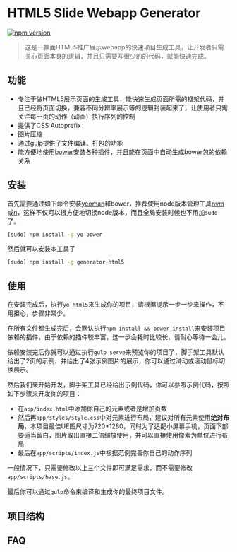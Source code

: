 # HTML5 Slide Webapp Generator
[![npm version](https://badge.fury.io/js/generator-html5.svg)](http://badge.fury.io/js/generator-html5)
> 这是一款面HTML5推广展示webapp的快速项目生成工具，让开发者只需关心页面本身的逻辑，并且只需要写很少的的代码，就能快速完成。

## 功能

* 专注于做HTML5展示页面的生成工具，能快速生成页面所需的框架代码，并且已经将页面切换，兼容不同分辨率展示等的逻辑封装起来了，让使用者只需关注每一页的动作（动画）执行序列的控制
* 提供了CSS Autoprefix
* 图片压缩
* 通过[gulp](http://gulpjs.com)提供了文件编译、打包的功能
* 能方便地使用[bower](http://bower.io)安装各种插件，并且能在页面中自动生成bower包的依赖关系

## 安装

首先需要通过如下命令安装[yeoman](http://yeoman.io/)和bower，推荐使用node版本管理工具[nvm](https://github.com/creationix/nvm)或[n](https://github.com/tj/n)，这样不仅可以很方便地切换node版本，而且全局安装时候也不用加``sudo``了。

```bash
[sudo] npm install -g yo bower
```

然后就可以安装本工具了

```bash
[sudo] npm install -g generator-html5
```

## 使用

在安装完成后，执行``yo html5``来生成你的项目，请根据提示一步一步来操作，不用担心，步骤非常少。

在所有文件都生成完后，会默认执行``npm install && bower install``来安装项目依赖的插件，由于依赖的插件较丰富，这一步会耗时比较长，请耐心等待一会儿。

依赖安装完后你就可以通过执行``gulp serve``来预览你的项目了，脚手架工具默认给出了2页的示例，并给出了4张示例图片的展示，你可以通过滑动或滚动鼠标切换展示。

然后我们来开始开发，脚手架工具已经给出示例代码，你可以参照示例代码，按照如下步骤来开发你的项目：

* 在``app/index.html``中添加你自己的元素或者是增加页数
* 然后再``app/styles/style.css``中对元素进行布局，建议对所有元素使用**绝对布局**，本项目最佳UE图尺寸为720*1280，同时为了适配小屏幕手机，页面下部要适当留白，图片取出直接二倍缩放使用，并可以直接使用像素为单位进行布局
* 最后在``app/scripts/index.js``中根据范例完善你自己的动作序列

一般情况下，只需要修改以上三个文件即可满足需求，而不需要修改``app/scripts/base.js``。


最后你可以通过``gulp``命令来编译和生成你的最终项目文件。


## 项目结构

## FAQ

